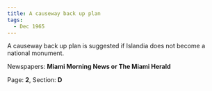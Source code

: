 ```yaml
---  
title: A causeway back up plan  
tags:  
  - Dec 1965  
---  
```

  
A causeway back up plan is suggested if Islandia does not become a national monument.  
  
Newspapers: **Miami Morning News or The Miami Herald**  
  
Page: **2**, Section: **D** 
